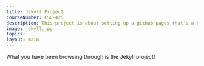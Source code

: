 ```yaml
---
title: Jekyll Project
courseNumber: CSC-425
description: This project is about setting up a github pages that's a bit more dynamic and complicated.
image: jekyll.jpg
topics:
layout: main
---
```


What you have been browsing through is the Jekyll project!
